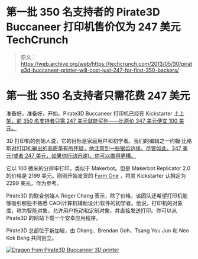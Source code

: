 # 第一批 350 名支持者的 Pirate3D Buccaneer 打印机售价仅为 247 美元 TechCrunch

> 原文：<https://web.archive.org/web/https://techcrunch.com/2013/05/30/pirate3d-buccaneer-printer-will-cost-just-247-for-first-350-backers/>

# 第一批 350 名支持者只需花费 247 美元

准备好，准备好，开始。Pirate3D Buccaneer 打印机已经在 Kickstarter 上[上架，前 350 名支持者只需 247 美元就能买到——比原价 347 美元便宜 100 美元。](https://web.archive.org/web/20221207211906/http://www.pirate3d.com/kickstarter/)

3D 打印机的创始人说，它的目标是家庭用户和初学者。我们的编辑之一约翰·比格斯[对打印机输出的高质量有所怀疑，他注意到一些锯齿边缘。尽管如此，347 美元(或者 247 美元，如果你行动迅速)，你可以做得更糟。](https://web.archive.org/web/20221207211906/https://beta.techcrunch.com/2013/05/14/the-pirate3d-buccaneer-printer-will-cost-347-hitting-kickstarter-shortly/)

它以 100 微米的分辨率打印，类似于 Makerbot。但是 Makerbot Replicator 2.0 的价格是 2199 美元。刚刚开始发货的 [Form One](https://web.archive.org/web/20221207211906/https://beta.techcrunch.com/2012/09/27/3d-printer-form-1-gets-6x-its-100k-funding-goal-on-kickstarter-in-one-day/) ，将其 Kickstarter 认捐定为 2299 美元，作为参考。

Pirate3D 的联合创始人 Roger Chang 表示，除了价格，该团队还希望打印机能够吸引那些不熟悉 CAD(计算机辅助设计)软件的初学者。他说，打印机的对象库，称为智能对象，允许用户拖动和定制对象，并直接发送打印。你可以从 Pirate3D 的网站下载一个安卓应用程序。

Pirate3D 总部位于新加坡，由 Chang、Brendan Goh、Tsang You Jun 和 Neo Kok Beng 共同创立。

[![Dragon from Pirate3D Buccaneer 3D printer](img/da0bdf4337764e93976829b4d1af08be.png)](https://web.archive.org/web/20221207211906/https://beta.techcrunch.com/wp-content/uploads/2013/05/603810_162664070567221_1208894818_n.jpg)